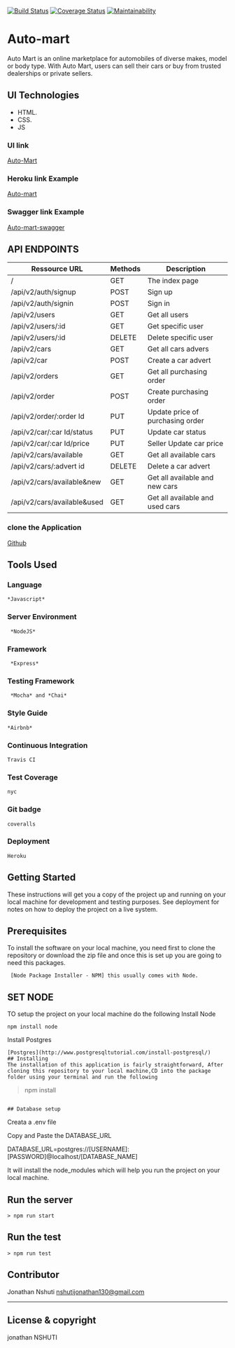 
[![Build Status](https://travis-ci.org/nshutijonathan/Auto-mart3.svg?branch=develop)](https://travis-ci.org/nshutijonathan/Auto-mart3)
[![Coverage Status](https://coveralls.io/repos/github/nshutijonathan/Auto-mart3/badge.svg?branch=develop)](https://coveralls.io/github/nshutijonathan/Auto-mart3?branch=develop)
[![Maintainability](https://api.codeclimate.com/v1/badges/cb6704768490b0cb3cd4/maintainability)](https://codeclimate.com/github/nshutijonathan/Auto-mart3/maintainability)


# Auto-mart
Auto Mart is an online marketplace for automobiles of diverse makes, model or body type. With Auto Mart, users can sell their cars or buy from trusted dealerships or private sellers.


## UI Technologies
* HTML.
* CSS.
* JS


### UI link
[Auto-Mart](https://nshutijonathan.github.io/Auto-Mart/UI/html/)

### Heroku link Example

[Auto-mart](https://auto-mart-challenge3.herokuapp.com/)

### Swagger link Example
[Auto-mart-swagger](https://auto-mart-challenge3.herokuapp.com/apis-docs/)



## API ENDPOINTS
| Ressource URL | Methods  | Description  |
| ------- | --- | --- |
| / | GET | The index page |
| /api/v2/auth/signup| POST | Sign up |
| /api/v2/auth/signin| POST | Sign in |
| /api/v2/users| GET | Get all users |
| /api/v2/users/:id| GET | Get specific user |
| /api/v2/users/:id| DELETE| Delete specific user |
| /api/v2/cars| GET | Get all cars advers |
| /api/v2/car| POST | Create a car advert |
| /api/v2/orders| GET | Get all  purchasing order |
| /api/v2/order| POST| Create purchasing order  |
| /api/v2/order/:order Id | PUT| Update price of purchasing order |
| /api/v2/car/:car Id/status | PUT| Update car status |
| /api/v2/car/:car Id/price | PUT| Seller Update car price |
| /api/v2/cars/available | GET| Get all available cars |
| /api/v2/cars/:advert id | DELETE | Delete a car advert |
| /api/v2/cars/available&new | GET | Get all available and new cars |
| /api/v2/cars/available&used | GET | Get all available and used cars  |

### clone the Application

[Github](https://github.com/nshutijonathan/Auto-mart3)

## Tools Used

### Language
```
*Javascript*
```
### Server Environment
```
 *NodeJS* 
 ```
### Framework
```
 *Express* 
 ```
### Testing Framework
```
 *Mocha* and *Chai*
 ```
### Style Guide
```
*Airbnb*
```
### Continuous Integration
```
Travis CI
```
### Test Coverage
```
nyc
```
### Git badge
```
coveralls
```
### Deployment
```
Heroku
```
## Getting Started
These instructions will get you a copy of the project up and running on your local machine for development and testing purposes. See deployment for notes on how to deploy the project on a live system.

## Prerequisites
To install the software on your local machine, you need first to clone the repository or download the zip file and once this is set up you are going to need this packages.

```
 [Node Package Installer - NPM] this usually comes with Node.
```
## SET NODE
TO setup the project on your local machine do the following
Install Node
```
npm install node
```
Install Postgres
```
[Postgres](http://www.postgresqltutorial.com/install-postgresql/)
## Installing
The installation of this application is fairly straightforward, After cloning this repository to your local machine,CD into the package folder using your terminal and run the following

```
> npm install
```

## Database setup

```
Creata a .env file

Copy and Paste the DATABASE_URL

DATABASE_URL=postgres://[USERNAME]:[PASSWORD]@localhost/[DATABASE_NAME]



It will install the node_modules which will help you run the project on your local machine.

## Run the server
```
> npm run start
```
## Run the test
```
> npm run test
```

## Contributor
Jonathan Nshuti <nshutijonathan130@gmail.com>

---

## License & copyright
jonathan NSHUTI
 



